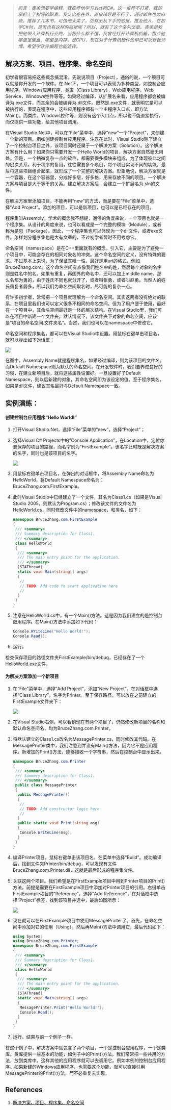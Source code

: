 > *前言：表弟想要学编程，我推荐他学习.Net和C#。这一推荐不打紧，我却承担上了指导的职责。我又出差在外，直接辅导是不行了，通过邮件也太麻烦。推荐了几本书，可惜他太菜了，总有无从下手的感觉。推及他人，在初学C#时，是否也有这样的感觉呢？所以，就有了这个系列文章。表弟是我把他带入计算机行业的，当初什么都不懂，我曾经打开计算机机箱，指点他哪里是硬盘、哪里是内存，是CPU，现在对于计算机硬件他早已可以做我师傅。希望学软件编程也能这样。*

## 解决方案、项目、程序集、命名空间

初学者很容易把这些概念搞混淆。先说说项目（Project），通俗的说，一个项目可以就是你开发的一个软件。在.Net下，一个项目可以表现为多种类型，如控制台应用程序，Windows应用程序，类库（Class Library），Web应用程序，Web Service，Windows控件等等。如果经过编译，从扩展名来看，应用程序都会被编译为.exe文件，而其余的会被编译为.dll文件。既然是.exe文件，就表明它是可以被执行的，表现在程序中，这些应用程序都有一个主程序入口点，即方法Main()。而类库，Windows控件等，则没有这个入口点，所以也不能直接执行，而仅提供一些功能，给其他项目调用。

在Visual Studio.Net中，可以在“File”菜单中，选择“new”一个“Project”，来创建一个新的项目。例如创建控制台应用程序。注意在此时，Visual Studio除了建立了一个控制台项目之外，该项目同时还属于一个解决方案（Solution）。这个解决方案有什么用？如果你只需要开发一个Hello World的项目，解决方案自然毫无用处。但是，一个稍微复杂一点的软件，都需要很多模块来组成，为了体现彼此之间的层次关系，利于程序的复用，往往需要多个项目，每个项目实现不同的功能，最后将这些项目组合起来，就形成了一个完整的解决方案。形象地说，解决方案就是一个容器，在这个容器里，分成好多层，好多格，用来存放不同的项目。一个解决方案与项目是大于等于的关系。建立解决方案后，会建立一个扩展名为.sln的文件。

在解决方案里添加项目，不能再用“new”的方法，而是要在“File”菜单中，选择“Add Project”。添加的项目，可以是新项目，也可以是已经存在的项目。

程序集叫Assembly。学术的概念我不想提，通俗的角度来说，一个项目也就是一个程序集。从设计的角度来说，也可以看成是一个完整的模块（Module），或者称为是包（Package）。因此，一个程序集也可以体现为一个dll文件，或者exe文件。怎样划分程序集也是大有文章的，不过初学者暂时不用考虑它。

命名空间（namespace）是在C++里面就有的概念。引入它，主要是为了避免一个项目中，可能会存在的相同对象名的冲突。这个命名空间的定义，没有特殊的要求。不过基本上来说，为了保证其唯一性，最好是用uri的格式，例如BruceZhang.com。这个命名空间有点像我们姓名中的姓，然后每个对象的名字则是姓名中的名。如果有重复，再国外的命名中，还可以加上middle name。那么名都为勇的，由于姓氏不同也就分开了，或者叫张勇，或者叫赵勇。当然人的姓氏重复者居多，所以我们为命名空间取名时，尽可能的复杂一点。

有许多初学者，常常把一个项目就理解为一个命名空间。其实这两者没有绝对的联系，在项目里我们也可以定义很多不相同的命名空间。但为了用户便于使用，最好在一个项目中，其命名空间最好是一体的层次结构。在Visual Studio里，我们可以在项目中新建一个文件夹，默认情况下，该文件夹下对象的命名空间，应该是“项目的命名空间.文件夹名”。当然，我们也可以在namespace中修改它。

命名空间和程序集名，都可以在Visual Studio中设置。用鼠标右键单击项目名，就可以弹出如下对话框：

![](img/Solution-Project-Assembly-Namespace/fig1.gif?raw=true)

在图中，Assembly Name就是程序集名，如果经过编译，则为该项目的文件名。而Default Namespace则为默认的命名空间。在开发软件时，我们要养成良好的习惯，在建立新项目后，就将这些属性设置好。一旦设置好了Default Namespace，则以后新建的对象，其命名空间即为该设定的值。至于程序集名，如果是dll文件，建议其名最好与Default Namespace一致。

## 实例演练：

#### 创建控制台应用程序“Hello World!”
1. 打开Visual Studio.Net，选择“File”菜单的“new”，选择“Project”；
2. 选择Visual C# Projects中的“Console Application”，在Location中，定位你要保存的项目的路径，而名字则为“FirstExample”。该名字此时既是解决方案的名字，同时也是该项目的名字。

	![](img/Solution-Project-Assembly-Namespace/fig2.gif?raw=true)

3. 用鼠标右键单击项目名，在弹出的对话框中，将Assembly Name命名为HelloWorld，将Default Namespace命名为：BruceZhang.com.FirstExample。
4. 此时Visual Studio中已经建立了一个文件，其名为Class1.cs（如果是Visual Studio 2005，则默认为Program.cs）；修改该文件的文件名为HelloWorld.cs，同时修改文件中的namespace，和类名，如下：

	```c#
	namespace BruceZhang.com.FirstExample
	{
	 /// <summary>
	 /// Summary description for Class1.
	 /// </summary>
	 class HelloWorld
	 {
	  /// <summary>
	  /// The main entry point for the application.
	  /// </summary>
	  [STAThread]
	  static void Main(string[] args)
	  {
	   //
	   // TODO: Add code to start application here
	   //
	  }
	 }
	}
	```

5. 注意在HelloWorld.cs中，有一个Main()方法。这是因为我们建立的是控制台应用程序。在Main()方法中添加如下代码：
	```c#
	Console.WriteLine("Hello World!");
	Console.Read();
	```
6. 运行。

检查保存项目的路径文件夹FirstExample/bin/debug，已经存在了一个HelloWorld.exe文件。

#### 为解决方案添加一个新项目
1. 在“File”菜单中，选择“Add Project”，添加“New Project”。在对话框中选择“Class Library”，名字为Printer。至于保存路径，可以放在之前建立的FirstExample文件夹下：

	![](img/Solution-Project-Assembly-Namespace/fig3.gif?raw=true)

2. 在Visual Studio右侧，可以看到现在有两个项目了。仍然修改新项目的名称和默认命名空间名，均为BruceZhang.com.Printer。
3. 将默认建立的Class1.cs改名为MessagePrinter.cs，同时修改其代码。在MessagePrinter类中，我们注意到并没有Main()方法，因为它不是应用程序。新增加的Print()方法，能够接收一个字符串，然后在控制台中显示出来。

	```c#
	namespace BruceZhang.com.Printer
	{
	 /// <summary>
	 /// Summary description for Class1.
	 /// </summary>
	 public class MessagePrinter
	 {
	  public MessagePrinter()
	  {
	   //
	   // TODO: Add constructor logic here
	   //
	  }
	  public static void Print(string msg)
	  {
	   Console.WriteLine(msg);
	  }
	 }
	}
	```

4. 编译Printer项目。鼠标右键单击该项目名，在菜单中选择“Build”。成功编译后，找到文件夹Printer/bin/debug，可以发现有文件BruceZhang.com.Printer.dll，这就是最后形成的程序集文件。
5. 关联这两个项目。我们希望是在FirstExample项目中用到Printer项目的Print()方法，前提是需要在FirstExample项目中添加对Printer项目的引用。右键单击FirstExample项目的“Reference”，选择“Add Reference”，在对话框中选择“Project”标签，找到该项目并选中，最后如图所示：

	![](img/Solution-Project-Assembly-Namespace/fig4.gif?raw=true)

6. 现在就可以在FirstExample项目中使用MessagePrinter了。首先，在命名空间中添加对它的使用（Using），然后再Main()方法中调用它，最后代码如下：

	```c#
	using System;
	using BruceZhang.com.Printer;
	namespace BruceZhang.com.FirstExample
	{
	 /// <summary>
	 /// Summary description for Class1.
	 /// </summary>
	 class HelloWorld
	 {
	  /// <summary>
	  /// The main entry point for the application.
	  /// </summary>
	  [STAThread]
	  static void Main(string[] args)
	  {
	   MessagePrinter.Print("Hello World!");
	   Console.Read();
	  }
	 }
	}
	```

7. 运行。结果与前一个例子一样。

在这个例子中，解决方案中就包含了两个项目，一个是控制台应用程序，一个是类库。类库提供一些基本的功能，如例子中的Print()方法。我们常常把一些共用的方法，放到类库中。这样其他的应用程序就可以去调用它。例如本例的控制台应用程序。如果新建的Windows应用程序，也需要这个功能，就可以直接引用MessagePrinter的Print()方法，而不必重复去实现。

## References

1. [解决方案、项目、程序集、命名空间](http://www.cnblogs.com/wayfarer/archive/2006/04/07/369371.html)
<!--stackedit_data:
eyJoaXN0b3J5IjpbMTE1NDQ4MjU0MSw4NTc0NjM2MTddfQ==
-->
